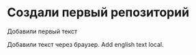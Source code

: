 # Создали первый репозиторий

Добавили первый текст

Добавили текст через браузер. Add english text local.
